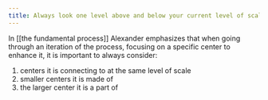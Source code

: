 ```yaml
---
title: Always look one level above and below your current level of scale
---
```


In [[the fundamental process]] Alexander emphasizes that when going through an iteration of the process, focusing on a specific center to enhance it, it is important to always consider:

1. centers it is connecting to at the same level of scale
2. smaller centers it is made of
3. the larger center it is a part of